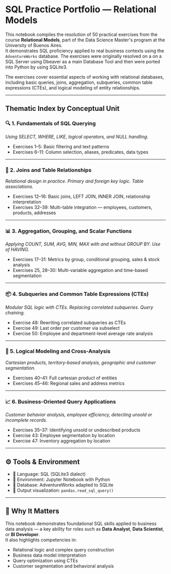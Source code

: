 #  SQL Practice Portfolio — Relational Models

This notebook compiles the resolution of 50 practical exercises from the course **Relational Models**, part of the Data Science Master's program at the University of Buenos Aires.  
It demonstrates SQL proficiency applied to real business contexts using the `AdventureWorks` database. The exercises were originally resolved on a on a SQL Server using Dbeaver as a main Database Tool and then were ported into Python by using SQLite3.

The exercises cover essential aspects of working with relational databases, including basic queries, joins, aggregation, subqueries, common table expressions (CTEs), and logical modeling of entity relationships.

---

##  Thematic Index by Conceptual Unit

### 🔍 1. Fundamentals of SQL Querying
*Using SELECT, WHERE, LIKE, logical operators, and NULL handling.*

- Exercises 1–5: Basic filtering and text patterns  
- Exercises 6–11: Column selection, aliases, predicates, data types

---

### 🔗 2. Joins and Table Relationships  
*Relational design in practice. Primary and foreign key logic. Table associations.*

- Exercises 12–16: Basic joins, LEFT JOIN, INNER JOIN, relationship interpretation  
- Exercises 32–39: Multi-table integration — employees, customers, products, addresses

---

### 📊 3. Aggregation, Grouping, and Scalar Functions  
*Applying COUNT, SUM, AVG, MIN, MAX with and without GROUP BY. Use of HAVING.*

- Exercises 17–31: Metrics by group, conditional grouping, sales & stock analysis  
- Exercises 25, 28–30: Multi-variable aggregation and time-based segmentation

---

### 📦 4. Subqueries and Common Table Expressions (CTEs)  
*Modular SQL logic with CTEs. Replacing correlated subqueries. Query chaining.*

- Exercise 48: Rewriting correlated subqueries as CTEs  
- Exercise 49: Last order per customer via subselect  
- Exercise 50: Employee and department-level average rate analysis

---

### 🧮 5. Logical Modeling and Cross-Analysis  
*Cartesian products, territory-based analysis, geographic and customer segmentation.*

- Exercises 40–41: Full cartesian product of entities  
- Exercises 45–46: Regional sales and address metrics

---

### 📈 6. Business-Oriented Query Applications  
*Customer behavior analysis, employee efficiency, detecting unsold or incomplete records.*

- Exercises 35–37: Identifying unsold or undescribed products  
- Exercise 43: Employee segmentation by location  
- Exercise 47: Inventory aggregation by location

---

## ⚙️ Tools & Environment

- 🔹 Language: SQL (SQLite3 dialect)  
- 🔹 Environment: Jupyter Notebook with Python  
- 🔹 Database: AdventureWorks adapted to SQLite  
- 🔹 Output visualization: `pandas.read_sql_query()`

---

## 📌 Why It Matters

This notebook demonstrates foundational SQL skills applied to business data analysis — a key ability for roles such as **Data Analyst**, **Data Scientist**, or **BI Developer**.  
It also highlights competencies in:

- Relational logic and complex query construction  
- Business data model interpretation  
- Query optimization using CTEs  
- Customer segmentation and behavioral analysis
